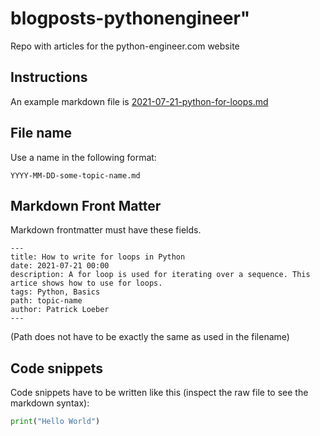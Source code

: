 # blogposts-pythonengineer"

Repo with articles for the python-engineer.com website

## Instructions
An example markdown file is [2021-07-21-python-for-loops.md](2021-07-21-python-for-loops.md)

## File name
Use a name in the following format:

```
YYYY-MM-DD-some-topic-name.md
```

## Markdown Front Matter
Markdown frontmatter must have these fields.
```
---
title: How to write for loops in Python
date: 2021-07-21 00:00
description: A for loop is used for iterating over a sequence. This artice shows how to use for loops.
tags: Python, Basics
path: topic-name
author: Patrick Loeber
---
```

(Path does not have to be exactly the same as used in the filename)

## Code snippets
Code snippets have to be written like this (inspect the raw file to see the markdown syntax):

```python
print("Hello World")
```

